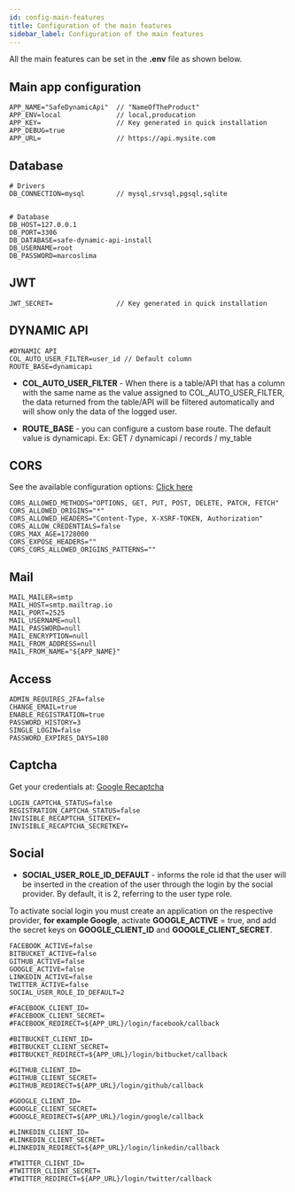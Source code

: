```yaml
---
id: config-main-features
title: Configuration of the main features
sidebar_label: Configuration of the main features
---
```


All the main features can be set in the **.env** file as shown below.

## Main app configuration

    APP_NAME="SafeDynamicApi"  // "NameOfTheProduct"
    APP_ENV=local              // local,producation
    APP_KEY=                   // Key generated in quick installation
    APP_DEBUG=true
    APP_URL=                   // https://api.mysite.com

## Database

    # Drivers
    DB_CONNECTION=mysql        // mysql,srvsql,pgsql,sqlite


    # Database
    DB_HOST=127.0.0.1
    DB_PORT=3306
    DB_DATABASE=safe-dynamic-api-install
    DB_USERNAME=root
    DB_PASSWORD=marcoslima

## JWT

    JWT_SECRET=                // Key generated in quick installation

## DYNAMIC API

    #DYNAMIC API
    COL_AUTO_USER_FILTER=user_id // Default column
    ROUTE_BASE=dynamicapi

- **COL_AUTO_USER_FILTER** - When there is a table/API that has a column with the same name as the value assigned to COL_AUTO_USER_FILTER, the data returned from the table/API will be filtered automatically and will show only the data of the logged user.

- **ROUTE_BASE** - you can configure a custom base route. The default value is dynamicapi. Ex: GET / dynamicapi / records / my_table

## CORS

See the available configuration options: [Click here](https://developer.mozilla.org/en-US/docs/Web/HTTP/CORS)

    CORS_ALLOWED_METHODS="OPTIONS, GET, PUT, POST, DELETE, PATCH, FETCH"
    CORS_ALLOWED_ORIGINS="*"
    CORS_ALLOWED_HEADERS="Content-Type, X-XSRF-TOKEN, Authorization"
    CORS_ALLOW_CREDENTIALS=false
    CORS_MAX_AGE=1728000
    CORS_EXPOSE_HEADERS=""
    CORS_CORS_ALLOWED_ORIGINS_PATTERNS=""

## Mail

    MAIL_MAILER=smtp
    MAIL_HOST=smtp.mailtrap.io
    MAIL_PORT=2525
    MAIL_USERNAME=null
    MAIL_PASSWORD=null
    MAIL_ENCRYPTION=null
    MAIL_FROM_ADDRESS=null
    MAIL_FROM_NAME="${APP_NAME}"

## Access

    ADMIN_REQUIRES_2FA=false
    CHANGE_EMAIL=true
    ENABLE_REGISTRATION=true
    PASSWORD_HISTORY=3
    SINGLE_LOGIN=false
    PASSWORD_EXPIRES_DAYS=180

## Captcha

Get your credentials at: [Google Recaptcha](https://www.google.com/recaptcha/admin)

    LOGIN_CAPTCHA_STATUS=false
    REGISTRATION_CAPTCHA_STATUS=false
    INVISIBLE_RECAPTCHA_SITEKEY=
    INVISIBLE_RECAPTCHA_SECRETKEY=

## Social

- **SOCIAL_USER_ROLE_ID_DEFAULT** - informs the role id that the user will be inserted in the creation of the user through the login by the social provider. By default, it is 2, referring to the user type role.

To activate social login you must create an application on the respective provider, **for example Google**, activate **GOOGLE_ACTIVE** = true, and add the secret keys on **GOOGLE_CLIENT_ID** and **GOOGLE_CLIENT_SECRET**.

    FACEBOOK_ACTIVE=false
    BITBUCKET_ACTIVE=false
    GITHUB_ACTIVE=false
    GOOGLE_ACTIVE=false
    LINKEDIN_ACTIVE=false
    TWITTER_ACTIVE=false
    SOCIAL_USER_ROLE_ID_DEFAULT=2

    #FACEBOOK_CLIENT_ID=
    #FACEBOOK_CLIENT_SECRET=
    #FACEBOOK_REDIRECT=${APP_URL}/login/facebook/callback

    #BITBUCKET_CLIENT_ID=
    #BITBUCKET_CLIENT_SECRET=
    #BITBUCKET_REDIRECT=${APP_URL}/login/bitbucket/callback

    #GITHUB_CLIENT_ID=
    #GITHUB_CLIENT_SECRET=
    #GITHUB_REDIRECT=${APP_URL}/login/github/callback

    #GOOGLE_CLIENT_ID=
    #GOOGLE_CLIENT_SECRET=
    #GOOGLE_REDIRECT=${APP_URL}/login/google/callback

    #LINKEDIN_CLIENT_ID=
    #LINKEDIN_CLIENT_SECRET=
    #LINKEDIN_REDIRECT=${APP_URL}/login/linkedin/callback

    #TWITTER_CLIENT_ID=
    #TWITTER_CLIENT_SECRET=
    #TWITTER_REDIRECT=${APP_URL}/login/twitter/callback
